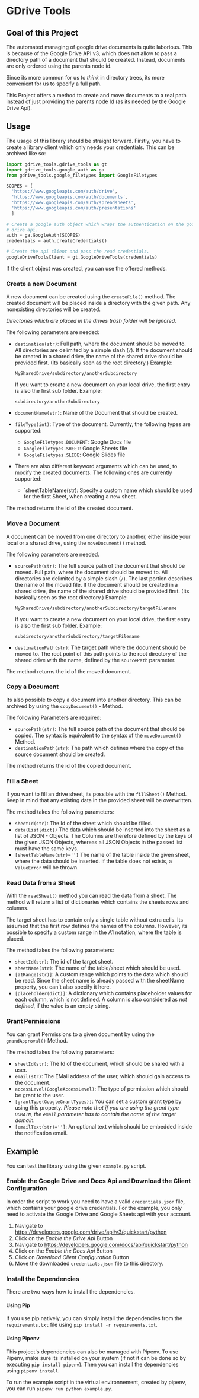 # GDrive Tools

## Goal of this Project

The automated managing of google drive documents is quite laborious.
This is because of the Google Drive API v3, which does not allow to pass
a directory path of a document that should be created.
Instead, documents are only ordered using the parents node id.

Since its more common for us to _think_ in directory trees, its
more convenient for us to specify a full path.

This Project offers a method to create and move documents to a real path
instead of just providing the parents node Id (as its needed by the
Google Drive Api).

## Usage

The usage of this library should be straight forward.
Firstly, you have to create a library client which only needs your
credentials. This can be archived like so:

```Python
import gdrive_tools.gdrive_tools as gt
import gdrive_tools.google_auth as ga
from gdrive_tools.google_filetypes import GoogleFiletypes

SCOPES = [
  'https://www.googleapis.com/auth/drive',
  'https://www.googleapis.com/auth/documents',
  'https://www.googleapis.com/auth/spreadsheets',
  'https://www.googleapis.com/auth/presentations'
  ]

# Create a google auth object which wraps the authentication on the google
# drive api.
auth = ga.GoogleAuth(SCOPES)
credentials = auth.createCredentials()

# Create the api client and pass the read credentials.
googleDriveToolsClient = gt.GoogleDriveTools(credentials)
```

If the client object was created, you can use the offered methods.

### Create a new Document

A new document can be created using the `createFile()` method. The created
document will be placed inside a directory with the given path. Any nonexisting
directories will be created.

_Directories which are placed in the drives trash folder will be ignored._

The following
parameters are needed:

* `destination(str)`: Full path, where the document should be moved to.
  All directories are delimited by a simple slash (`/`).
  If the document should be created in a shared drive, the name of the shared
  drive should be provided first. (Its basically seen as the root directory.)
  Example:
  ```
  MySharedDrive/subdirectory/anotherSubdirectory
  ```

  If you want to create a new document on your local drive, the first
  entry is also the first sub folder. Example:
  ```
  subdirectory/anotherSubdirectory
  ```

* `documentName(str)`: Name of the Document that should be created.
* `fileType(int)`: Type of the document. Currently, the following types are
  supported:
    * `GoogleFiletypes.DOCUMENT`: Google Docs file
    * `GoogleFiletypes.SHEET`: Google Sheets file
    * `GoogleFiletypes.SLIDE`: Google Slides file
* There are also different keyword arguments which can be used, to modify the
  created documents. The following ones are currently supported:
    * `sheetTableName(str): Specify a custom name which should be used for the first Sheet,
      when creating a new sheet.

The method returns the id of the created document.

### Move a Document

A document can be moved from one directory to another, either inside your
local or a shared drive, using the `moveDocument()` method.

The following parameters are needed.

* `sourcePath(str)`: The full source path of the document that should be moved.
  Full path, where the document should be moved to.
  All directories are delimited by a simple slash (`/`). The last portion
  describes the name of the moved file.
  If the document should be created in a shared drive, the name of the shared
  drive should be provided first. (Its basically seen as the root directory.)
  Example:
  ```
  MySharedDrive/subdirectory/anotherSubdirectory/targetFilename
  ```

  If you want to create a new document on your local drive, the first
  entry is also the first sub folder. Example:
  ```
  subdirectory/anotherSubdirectory/targetFilename
  ```
* `destinationPath(str)`: The target path where the document should be
  moved to. The root point of this path points to the root directory of the
  shared drive with the name, defined by the `sourcePath` parameter.

The method returns the id of the moved document.

### Copy a Document

Its also possible to copy a document into another directory. This can
be archived by using the `copyDocument()` - Method.

The following Parameters are required:

* `sourcePath(str)`: The full source path of the document that should be copied.
  The syntax is equivalent to the syntax of the `moveDocument()` Method.
* `destinationPath(str)`: The path which defines where the copy of the source
  document should be created.

The method returns the id of the copied document.

### Fill a Sheet

If you want to fill an drive sheet, its possible with the `fillSheet()` Method.
Keep in mind that any existing data in the provided sheet will be overwritten.

The method takes the following parameters:

* `sheetId(str)`: The Id of the sheet which should be filled.
* `data(List[dict])` The data which should be inserted into the sheet as a list
  of JSON - Objects.
  The Columns are therefore defined by the keys of the given JSON Objects, whereas
  all JSON Objects in the passed list must have the same keys.
* `[sheetTableName(str)='']` The name of the table inside the given sheet, where the data should
  be inserted.
  If the table does not exists, a `ValueError` will be thrown.

### Read Data from a Sheet

With the `readSheet()` method you can read the data from a sheet. The method
will return a list of dictionaries which contains the sheets rows and columns.

The target sheet has to contain only a single table without extra cells. Its assumed
that the first row defines the names of the columns.
However, its possible to specify a custom range in the A1 notation, where the
table is placed.

The method takes the following parameters:
 * `sheetId(str)`: The id of the target sheet.
 * `sheetName(str)`: The name of the table/sheet which should be used.
 * `[a1Range(str)]`: A custom range which points to the data which should be read.
    Since the sheet name is already passed with the sheetName property, you can't
    also specify it here.
* `[placeholder(dict)]`: A dictionary which contains placeholder values for each
  column, which is not defined. A column is also considered as _not defined_, if
  the value is an empty string.

### Grant Permissions

You can grant Permissions to a given document by using the `grandApproval()` Method.

The method takes the following parameters:
* `sheetId(str)`: The Id of the document, which should be shared with a user.
* `email(str)`: The EMail address of the user, which should gain access to the document.
* `accessLevel(GoogleAccessLevel)`: The type of permission which should be grant to the
  user.
* `[grantType(GoogleGrantTypes)]`: You can set a custom grant type by using this property.
  _Please note that if you are using the grant type `DOMAIN`, the `email` parameter has to contain the name of the target domain._
* `[emailText(str)='']`: An optional text which should be embedded inside the
  notification email.

## Example

You can test the library using the given `example.py` script.

### Enable the Google Drive and Docs Api and Download the Client Configuration

In order the script to work you need to have a valid `credentials.json` file,
which contains your google drive credentials.
For the example, you only need to activate the Google Drive and Google Sheets
api with your account.

1. Navigate to https://developers.google.com/drive/api/v3/quickstart/python
2. Click on the _Enable the Drive Api_ Button
3. Navigate to https://developers.google.com/docs/api/quickstart/python
4. Click on the _Enable the Docs Api_ Button
5. Click on _Download Client Configuration_ Button
6. Move the downloaded `credentials.json` file to this directory.

### Install the Dependencies

There are two ways how to install the dependencies.

#### Using Pip

If you use pip natively, you can simply install the dependencies from
the `requirements.txt` file using `pip install -r requirements.txt`.

#### Using Pipenv

This project's dependencies can also be managed with Pipenv. To use Pipenv, make
sure its installed on your system (if not it can be done so by executing `pip install pipenv`).
Then you can install the dependencies using `pipenv install`.

To run the example script in the virtual environnement, created by pipenv, you can
run `pipenv run python example.py`.
